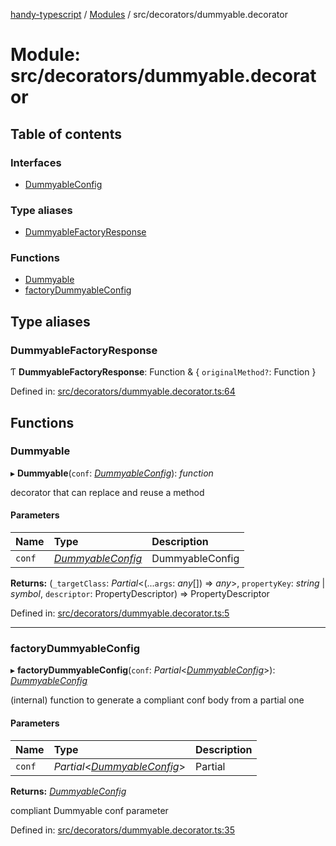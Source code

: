 [handy-typescript](../README.md) / [Modules](../modules.md) / src/decorators/dummyable.decorator

# Module: src/decorators/dummyable.decorator

## Table of contents

### Interfaces

- [DummyableConfig](../interfaces/src_decorators_dummyable_decorator.dummyableconfig.md)

### Type aliases

- [DummyableFactoryResponse](src_decorators_dummyable_decorator.md#dummyablefactoryresponse)

### Functions

- [Dummyable](src_decorators_dummyable_decorator.md#dummyable)
- [factoryDummyableConfig](src_decorators_dummyable_decorator.md#factorydummyableconfig)

## Type aliases

### DummyableFactoryResponse

Ƭ **DummyableFactoryResponse**: Function & { `originalMethod?`: Function  }

Defined in: [src/decorators/dummyable.decorator.ts:64](https://github.com/robbiemu/handy-typescript/blob/0fc5e0a/src/decorators/dummyable.decorator.ts#L64)

## Functions

### Dummyable

▸ **Dummyable**(`conf`: [*DummyableConfig*](../interfaces/src_decorators_dummyable_decorator.dummyableconfig.md)): *function*

decorator that can replace and reuse a method

#### Parameters

| Name | Type | Description |
| :------ | :------ | :------ |
| `conf` | [*DummyableConfig*](../interfaces/src_decorators_dummyable_decorator.dummyableconfig.md) | DummyableConfig |

**Returns:** (`_targetClass`: *Partial*<(...`args`: *any*[]) => *any*\>, `propertyKey`: *string* \| *symbol*, `descriptor`: PropertyDescriptor) => PropertyDescriptor

Defined in: [src/decorators/dummyable.decorator.ts:5](https://github.com/robbiemu/handy-typescript/blob/0fc5e0a/src/decorators/dummyable.decorator.ts#L5)

___

### factoryDummyableConfig

▸ **factoryDummyableConfig**(`conf`: *Partial*<[*DummyableConfig*](../interfaces/src_decorators_dummyable_decorator.dummyableconfig.md)\>): [*DummyableConfig*](../interfaces/src_decorators_dummyable_decorator.dummyableconfig.md)

(internal) function to generate a compliant conf body from a partial one

#### Parameters

| Name | Type | Description |
| :------ | :------ | :------ |
| `conf` | *Partial*<[*DummyableConfig*](../interfaces/src_decorators_dummyable_decorator.dummyableconfig.md)\> | Partial<DummyableConfig> |

**Returns:** [*DummyableConfig*](../interfaces/src_decorators_dummyable_decorator.dummyableconfig.md)

compliant Dummyable conf parameter

Defined in: [src/decorators/dummyable.decorator.ts:35](https://github.com/robbiemu/handy-typescript/blob/0fc5e0a/src/decorators/dummyable.decorator.ts#L35)

